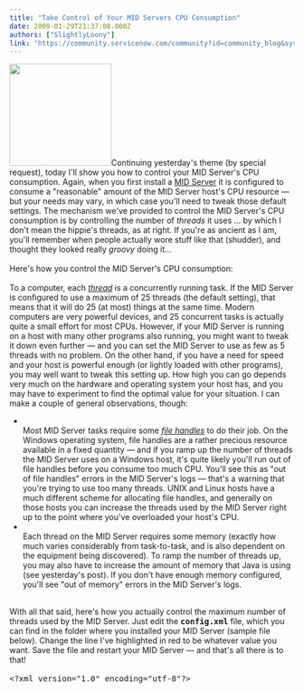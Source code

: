 ```yaml
---
title: "Take Control of Your MID Servers CPU Consumption"
date: 2009-01-29T21:37:08.000Z
authors: ["SlightlyLoony"]
link: "https://community.servicenow.com/community?id=community_blog&sys_id=528c2ae1dbd0dbc01dcaf3231f961926"
---
```

<p><img  alt="" class="jive-image" src="33616ff9db1093049c9ffb651f96195a.iix" style="width: auto; height: 180px;" />Continuing yesterday's theme (by special request), today I'll show you how to control your MID Server's CPU consumption. Again, when you first install a <a title="ki.service-now.com/index.php?title=MID_Server" href="http://wiki.service-now.com/index.php?title=MID_Server">MID Server</a> it is configured to consume a "reasonable" amount of the MID Server host's CPU resource — but your needs may vary, in which case you'll need to tweak those default settings. The mechanism we've provided to control the MID Server's CPU consumption is by controlling the number of <i>threads</i> it uses ... by which I don't mean the hippie's threads, as at right. If you're as ancient as I am, you'll remember when people actually wore stuff like that (shudder), and thought they looked really <i>groovy</i> doing it...<br /><br />Here's how you control the MID Server's CPU consumption:<!--break--><br /><br />To a computer, each <i><a title=".wikipedia.org/wiki/Thread_(computer_science)" href="http://en.wikipedia.org/wiki/Thread_(computer_science)">thread</a></i> is a concurrently running task. If the MID Server is configured to use a maximum of 25 threads (the default setting), that means that it will do 25 (at most) things at the same time. Modern computers are very powerful devices, and 25 concurrent tasks is actually quite a small effort for most CPUs. However, if your MID Server is running on a host with many other programs also running, you might want to tweak it down even further — and you can set the MID Server to use as few as 5 threads with no problem. On the other hand, if you have a need for speed and your host is powerful enough (or lightly loaded with other programs), you may well want to tweak this setting up. How high you can go depends very much on the hardware and operating system your host has, and you may have to experiment to find the optimal value for your situation. I can make a couple of general observations, though:<br /><ul><li><br />Most MID Server tasks require some <i><a title=".wikipedia.org/wiki/File_handle" href="http://en.wikipedia.org/wiki/File_handle">file handles</a></i> to do their job. On the Windows operating system, file handles are a rather precious resource available in a fixed quantity — and if you ramp up the number of threads the MID Server uses on a Windows host, it's quite likely you'll run out of file handles before you consume too much CPU. You'll see this as "out of file handles" errors in the MID Server's logs — that's a warning that you're trying to use too many threads. UNIX and Linux hosts have a much different scheme for allocating file handles, and generally on those hosts you can increase the threads used by the MID Server right up to the point where you've overloaded your host's CPU.</li><li><br />Each thread on the MID Server requires some memory (exactly how much varies considerably from task-to-task, and is also dependent on the equipment being discovered). To ramp the number of threads up, you may also have to increase the amount of memory that Java is using (see yesterday's post). If you don't have enough memory configured, you'll see "out of memory" errors in the MID Server's logs.</li></ul><br />With all that said, here's how you actually control the maximum number of threads used by the MID Server. Just edit the <tt><b>config.xml</b></tt> file, which you can find in the folder where you installed your MID Server (sample file below). Change the line I've highlighted in red to be whatever value you want. Save the file and restart your MID Server — and that's all there is to that!<br /><br /><tt>&lt;?xml version="1.0" encoding="utf-8"?&gt;<br /><br />&nbsp;&nbsp;<!-- MID Server Configuration --><br />&nbsp;&nbsp;<br />&nbsp;&nbsp;<br />&nbsp;&nbsp;<br />&nbsp;&nbsp;<br /><br />&nbsp;&nbsp;<!-- MID Server Threads --><br /><br /><br /> &nbsp;&nbsp;<!-- MID Server proxy configuration --><br />&nbsp;&nbsp;<br />&nbsp;&nbsp;<br />&nbsp;&nbsp;<br />&nbsp;&nbsp;<br /><br />&nbsp;&nbsp;<!--<br/>            MID Server to instance configuration options<br/>            <br/>                mid.instance.use_proxy<br/>                        - when talking to instance, should we use the proxy config?<br/>            <br/>                mid.instance.username<br/>                mid.instance.password<br/>                        - supply username and password if instance has basic authentication enabled<br/>    --><br />&nbsp;&nbsp;<br />&nbsp;&nbsp;<br />&nbsp;&nbsp;<br /><br />&nbsp;&nbsp;<!--<br/>            MID Server upgrade options<br/>            <br/>                mid.upgrade.use_proxy<br/>                     - when talking to upgrade server, should we use the proxy config?<br/>            <br/>                mid.upgrade.branch<br/>                     - define a branch our MID Server is pinned to<br/>    --><br />&nbsp;&nbsp;<br />&nbsp;&nbsp;<br /><br /></tt></p>